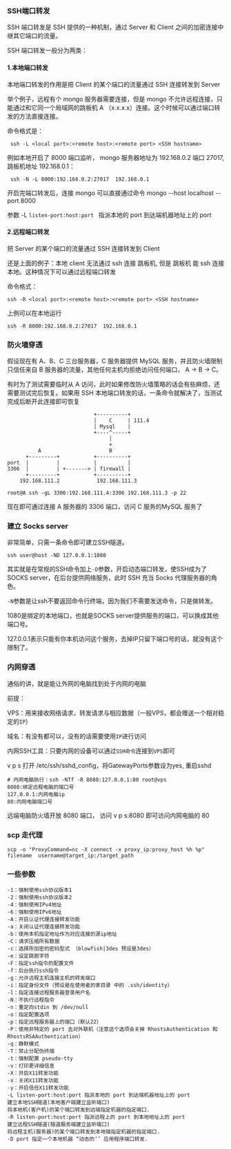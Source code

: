 ### SSH端口转发

SSH 端口转发是 SSH 提供的一种机制，通过 Server 和 Client 之间的加密连接中继其它端口的流量。

SSH 端口转发一般分为两类：

#### 1.本地端口转发

本地端口转发的作用是把 Client 的某个端口的流量通过 SSH 连接转发到 Server

举个例子，远程有个 mongo 服务器需要连接，但是 mongo 不允许远程连接，只能通过和它同一个局域网的跳板机 A （x.x.x.x）连接。这个时候可以通过端口转发的方法直接连接。

命令格式是：

```text
 ssh -L <local port>:<remote host>:<remote port> <SSH hostname>
```

例如本地开启了 8000 端口监听， mongo 服务器地址为 192.168.0.2 端口 27017, 跳板机地址 192.168.0.1：

```text
 ssh -N -L 8000:192.168.0.2:27017  192.168.0.1 
```

开启完端口转发后，连接 mongo 可以直接通过命令 mongo --host localhost --port 8000

参数 -L `listen-port:host:port ` 指派本地的 port 到达端机器地址上的 port



#### 2.远程端口转发

把 Server 的某个端口的流量通过 SSH 连接转发到 Client 

还是上面的例子：本地 client 无法通过 ssh 连接 跳板机, 但是 跳板机 能 ssh 连接本地。这种情况下可以通过远程端口转发

命令格式：

```text
ssh -R <local port>:<remote host>:<remote port> <SSH hostname>
```

上例可以在本地运行

```text
ssh -R 8000:192.168.0.2:27017  192.168.0.1
```



### 防火墙穿透

假设现在有 A、B、C 三台服务器，C 服务器提供 MySQL 服务，并且防火墙限制只信任来自 B 服务器的流量，其他任何主机均拒绝访问任何端口， A -> B -> C。

有时为了测试需要临时从 A 访问，此时如果修改防火墙策略的话会有些麻烦，还需要测试完后恢复。如果用 SSH 本地端口转发的话，一条命令就解决了，当测试完成后断开此连接即可恢复

```
                            +----------+
                            |    C     | 111.4
                            | Mysql    |
                            +----^-----+
                                 |
                                 +
          A                      B
      +---------+           +----------+
port  |         |           |          |
3306  |         | +-------> | firewall |
      +---------+           +----------+
    192.168.111.2            192.168.111.3
```

`root@A ssh -gL 3306:192.168.111.4:3306 192.168.111.3 -p 22`

现在即可通过连接 A 服务器的 3306 端口，访问 C 服务的MySQL 服务了



### 建立 Socks server

非常简单，只需一条命令即可建立SSH隧道。

```
ssh user@host -ND 127.0.0.1:1080
```

其实就是在常规的SSH命令加上`-D`参数，开启动态端口转发，使SSH成为了SOCKS server，在后台提供网络服务，此时 SSH 充当 Socks 代理服务器的角色。

`-N`参数是让ssh不要返回命令行终端，因为我们不需要发送命令，只是做转发。

1080是绑定的本地端口，也就是SOCKS server提供服务的端口，可以换成其他端口号。

127.0.0.1表示只能有你本机访问这个服务，去掉IP只留下端口号的话，就没有这个限制了。



### 内网穿透

通俗的讲，就是能让外网的电脑找到处于内网的电脑

前提：

VPS：用来接收网络请求，转发请求与相应数据（一般VPS，都会赠送一个相对稳定的`IP`）

域名：有没有都可以，没有的话需要使用`IP`进行访问

内网SSH工具：只要内网的设备可以通过`SSH命令`连接到`VPS`即可

v p s 打开 /etc/ssh/sshd_config，将GatewayPorts参数设为yes, 重启sshd

```
# 内网电脑执行：ssh -NTf -R 8080:127.0.0.1:80 root@vps
8080:绑定远程电脑的端口号
127.0.0.1:内网电脑ip
80:内网电脑端口号
```

远端电脑防火墙开放 8080 端口， 访问 v p s:8080 即可访问内网电脑的 80



### scp 走代理

```shell
scp -o "ProxyCommand=nc -X connect -x proxy_ip:proxy_host %h %p"  filename  username@target_ip:/target_path
```



### 一些参数

```
-1：强制使用ssh协议版本1
-2：强制使用ssh协议版本2
-4：强制使用IPv4地址
-6：强制使用IPv6地址
-A：开启认证代理连接转发功能
-a：关闭认证代理连接转发功能
-b：使用本机指定地址作为对应连接的源ip地址
-C：请求压缩所有数据
-c：选择所加密的密码型式 （blowfish|3des 预设是3des）
-e：设定跳脱字符
-F：指定ssh指令的配置文件
-f：后台执行ssh指令
-g：允许远程主机连接主机的转发端口
-i：指定身份文件（预设是在使用者的家目录 中的 .ssh/identity）
-l：指定连接远程服务器登录用户名
-N：不执行远程指令
-n：重定向stdin 到 /dev/null
-o：指定配置选项
-p：指定远程服务器上的端口（默认22）
-P：使用非特定的 port 去对外联机（注意这个选项会关掉 RhostsAuthentication 和 RhostsRSAAuthentication）
-q：静默模式
-T：禁止分配伪终端
-t：强制配置 pseudo-tty
-v：打印更详细信息
-X：开启X11转发功能
-x：关闭X11转发功能
-y：开启信任X11转发功能
-L listen-port:host:port 指派本地的 port 到达端机器地址上的 port
建立本地SSH隧道(本地客户端建立监听端口)
将本地机(客户机)的某个端口转发到远端指定机器的指定端口.
-R listen-port:host:port 指派远程上的 port 到本地地址上的 port
建立远程SSH隧道(隧道服务端建立监听端口)
将远程主机(服务器)的某个端口转发到本地端指定机器的指定端口.
-D port 指定一个本地机器 “动态的’’ 应用程序端口转发.
```

